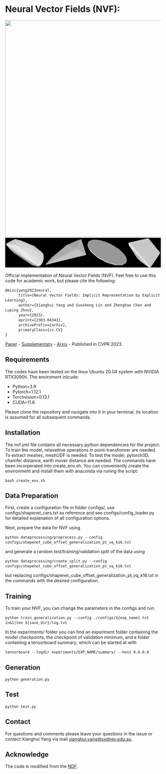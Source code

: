 # Neural Vector Fields (NVF):
<img src="./vis/reconstruction_black.gif" data-canonical-src="./vis/reconstruction_black.gif" width="1200" height="700" />
<img src="./vis/deform.gif" data-canonical-src="./vis/reconstruction_black.gif"/>

Official implementation of Neural Vector Fields (NVF). Feel free to use this code for academic work, but please cite the following:
```
@misc{yang2023neural,
      title={Neural Vector Fields: Implicit Representation by Explicit Learning}, 
      author={Xianghui Yang and Guosheng Lin and Zhenghao Chen and Luping Zhou},
      year={2023},
      eprint={2303.04341},
      archivePrefix={arXiv},
      primaryClass={cs.CV}
}
```
[Paper]() -
[Supplementaty]() -
[Arxiv](https://arxiv.org/abs/2303.04341) -
Published in CVPR 2023.

## Requirements
The codes have been tested on the linux Ubuntu 20.04 system with NVIDIA RTX3090ti. The enviroment inlcude:
* Python=3.9
* Pytorch=1.12.1
* Torchvision=0.13.1
* CUDA=11.6
  
Please clone the repository and navigate into it in your terminal, its location is assumed for all subsequent commands.

## Installation
The nvf.yml file contains all necessary python dependencies for the project. To train the model, relavattive operations in point-transfomrer are needed. To extract meshes, meshUDF is needed. To test the model, pytorch3D, chamfer distance, earth mover distance are needed. 
The commands have been incorperated into create_env.sh. You can conveniently create the environment and install them with anaconda via runing the script:
```
bash create_env.sh
```
## Data Preparation
First, create a configuration file in folder configs/, use configs/shapenet_cars.txt as reference and see configs/config_loader.py for detailed explanation of all configuration options.

Next, prepare the data for NVF using
```
python dataprocessing/preprocess.py --config configs/shapenet_cube_offset_generalization_pt_vq_k16.txt
```
and generate a random test/training/validation split of the data using
```
python dataprocessing/create_split.py --config configs/shapenet_cube_offset_generalization_pt_vq_k16.txt
```
but replacing configs/shapenet_cube_offset_generalization_pt_vq_k16.txt in the commands with the desired configuration.

## Training
To train your NVF, you can change the parameters in the configs and run:
```
python train_generalization.py --config ./configs/${exp_name}.txt 2>&1|tee ${save_dir}/log.txt
```
In the experiments/ folder you can find an experiment folder containing the model checkpoints, the checkpoint of validation minimum, and a folder containing a tensorboard summary, which can be started at with
```
tensorboard --logdir experiments/EXP_NAME/summary/ --host 0.0.0.0
```
## Generation
```
python generation.py
```
## Test
```
python test.py
```

## Contact
For questions and comments please leave your questions in the issue or contact Xianghui Yang via mail xianghui.yang@sydney.edu.au.

## Acknowledge
The code is modified from the [NDF](https://github.com/jchibane/ndf).

